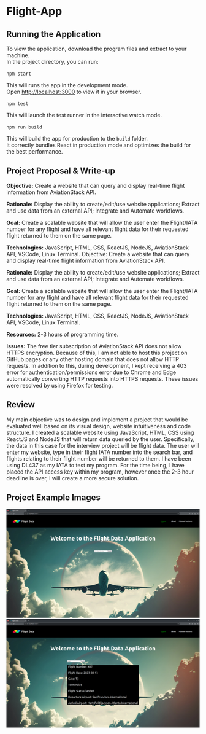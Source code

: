 # Flight-App

## Running the Application
To view the application, download the program files and extract to your machine.\
In the project directory, you can run:

```
npm start
```

This will runs the app in the development mode.\
Open [http://localhost:3000](http://localhost:3000) to view it in your browser.


```
npm test
```

This will launch the test runner in the interactive watch mode.


```
npm run build
```

This will build the app for production to the `build` folder.\
It correctly bundles React in production mode and optimizes the build for the best performance.




## Project Proposal & Write-up

**Objective:** Create a website that can query and display real-time flight information from AviationStack API. 

**Rationale:**  Display the ability to create/edit/use website applications; Extract and use data from an external API; Integrate and Automate workflows.

**Goal:** Create a scalable website that will allow the user enter the Flight/IATA number for any flight and have all relevant flight data for their requested flight returned to them on the same page. 

**Technologies:** JavaScript, HTML, CSS, ReactJS, NodeJS, AviationStack API, VSCode, Linux Terminal.
Objective: Create a website that can query and display real-time flight information from AviationStack API. 

**Rationale:**  Display the ability to create/edit/use website applications; Extract and use data from an external API; Integrate and Automate workflows.

**Goal:** Create a scalable website that will allow the user enter the Flight/IATA number for any flight and have all relevant flight data for their requested flight returned to them on the same page. 

**Technologies:** JavaScript, HTML, CSS, ReactJS, NodeJS, AviationStack API, VSCode, Linux Terminal.

**Resources:** 2-3 hours of programming time. 

**Issues:** The free tier subscription of AviationStack API does not allow HTTPS encryption. Because of this, I am not able to host this project on GitHub pages or any other hosting domain that does not allow HTTP requests. In addition to this, during development, I kept receiving a 403 error for authentication/permissions error due to Chrome and Edge automatically converting HTTP requests into HTTPS requests. These issues were resolved by using Firefox for testing. 

## Review

 My main objective was to design and implement a project that would be evaluated well based on its visual design, website intuitiveness and code structure. I created a scalable website using JavaScript, HTML, CSS using ReactJS and NodeJS that will return data queried by the user. Specifically, the data in this case for the interview project will be flight data. The user will enter my website, type in their flight IATA number into the search bar, and flights relating to their flight number will be returned to them. I have been using DL437 as my IATA to test my program. For the time being, I have placed the API access key within my program, however once the 2-3 hour deadline is over, I will create a more secure solution.

## Project Example Images

![Homepage](ProjectExampleImages/Screenshot_20230814_003353.png?raw=true)
![Results](ProjectExampleImages/Screenshot_20230814_003414.png?raw=true)

